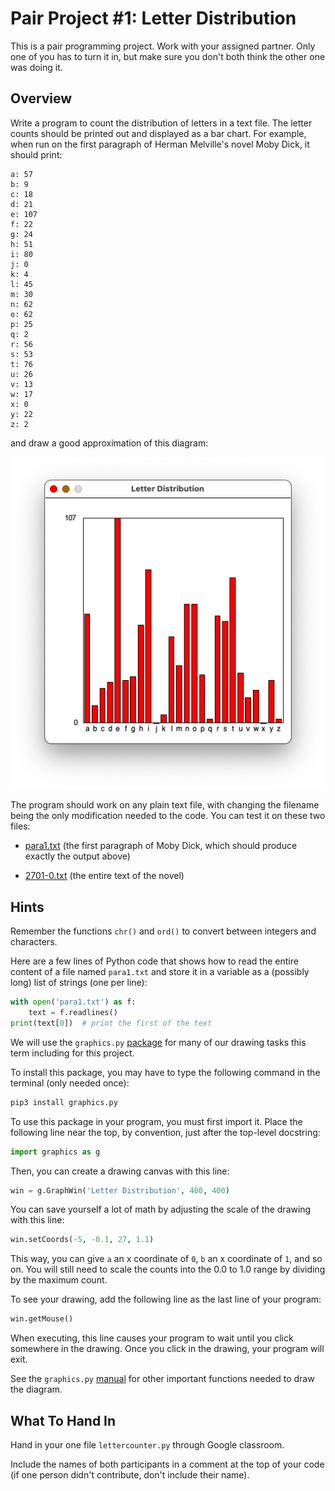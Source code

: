 # Pair Project #1: Letter Distribution

This is a pair programming project.  Work with your assigned partner.  Only one
of you has to turn it in, but make sure you don't both think the other one was
doing it.

## Overview

Write a program to count the distribution of letters in a text file.  The letter
counts should be printed out and displayed as a bar chart.  For example, when
run on the first paragraph of Herman Melville's novel Moby Dick,
it should print:

```
a: 57
b: 9
c: 18
d: 21
e: 107
f: 22
g: 24
h: 51
i: 80
j: 0
k: 4
l: 45
m: 30
n: 62
o: 62
p: 25
q: 2
r: 56
s: 53
t: 76
u: 26
v: 13
w: 17
x: 0
y: 22
z: 2
```

and draw a good approximation of this diagram:

![Diagram for the input para1.txt](./para1.png)

The program should work on any plain text file, with changing the filename
being the only modification needed to the code.  You can test it on these two
files:

* [para1.txt](./para1.txt) (the first paragraph of Moby Dick, which should
  produce exactly the output above)

* [2701-0.txt](http://www.gutenberg.org/files/2701/2701-0.txt) (the entire text
  of the novel)

## Hints

Remember the functions `chr()` and `ord()` to convert between integers and
characters.

Here are a few lines of Python code that shows how to read the entire content of
a file named `para1.txt` and store it in a variable as a (possibly long) list of
strings (one per line):

```python
with open('para1.txt') as f:
    text = f.readlines()
print(text[0])  # print the first of the text
```

We will use the `graphics.py`
[package](https://mcsp.wartburg.edu/zelle/python/graphics/graphics.pdf) for many
of our drawing tasks this term including for this project.

To install this package, you may have to type the following command in the
terminal (only needed once):

```bash
pip3 install graphics.py
```

To use this package in your program, you must first import it.  Place the
following line near the top, by convention, just after the top-level docstring:

```python
import graphics as g
```

Then, you can create a drawing canvas with this line:

```python
win = g.GraphWin('Letter Distribution', 400, 400)
```

You can save yourself a lot of math by adjusting the scale of the drawing with
this line:

```python
win.setCoords(-5, -0.1, 27, 1.1)
```

This way, you can give `a` an x coordinate of `0`, `b` an x coordinate of `1`,
and so on.  You will still need to scale the counts into the 0.0 to 1.0 range by
dividing by the maximum count.

To see your drawing, add the following line as the last line of your program:

```python
win.getMouse()
```

When executing, this line causes your program to wait until you click somewhere
in the drawing.  Once you click in the drawing, your program will exit.

See the `graphics.py`
[manual](https://mcsp.wartburg.edu/zelle/python/graphics/graphics.pdf) for other
important functions needed to draw the diagram.

## What To Hand In

Hand in your one file `lettercounter.py` through Google classroom.

Include the names of both participants in a comment at the top of your code (if
one person didn't contribute, don't include their name).
